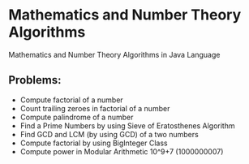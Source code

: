 # Mathematics and Number Theory Algorithms

Mathematics and Number Theory Algorithms in Java Language

## Problems:

- Compute factorial of a number
- Count trailing zeroes in factorial of a number
- Compute palindrome of a number
- Find a Prime Numbers by using Sieve of Eratosthenes Algorithm
- Find GCD and LCM (by using GCD) of a two numbers
- Compute factorial by using BigInteger Class
- Compute power in Modular Arithmetic 10^9+7 (1000000007)

